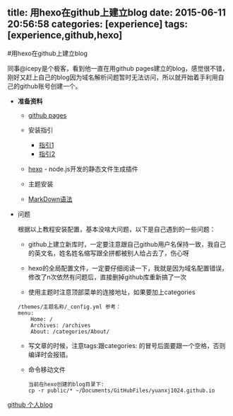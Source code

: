 title: 用hexo在github上建立blog
date: 2015-06-11 20:56:58
categories: [experience]
tags: [experience,github,hexo]
---

#用hexo在github上建立blog

同事@icepy是个极客，看到他一直在用github pages建立的blog，感觉很不错，刚好又赶上自己的blog因为域名解析问题暂时无法访问，所以就开始着手利用自己的github账号创建一个。

*	**准备资料**
	
	*	[github pages](https://pages.github.com/)
	*	安装指引	
		*	[指引1](http://blog.fens.me/hexo-blog-github/)
		*	[指引2](http://ibruce.info/2013/11/22/hexo-your-blog/)
		
	*	[hexo](https://github.com/hexojs/hexo) - node.js开发的静态文件生成插件
	*	主题安装
	*	[MarkDown语法](http://www.appinn.com/markdown/)
	
	
*	问题

	根据以上教程安装配置，基本没啥大问题，以下是自己遇到的一些问题：
	
	*	github上建立新库时，一定要注意跟自己github用户名保持一致，我自己的英文名，姓名姓名缩写跟全拼都被别人给占去了，伤心呀
	
	*	hexo的全局配置文件，一定要仔细阅读一下，我就是因为域名配置错误，修改了n次依然有问题后，直接删掉github库重新搞了一次
	
	*	使用主题时注意顶部菜单的连接地址，如果要加上categories
	
	```
	/themes/主题名称/_config.yml 参考：
	menu:
  		Home: /
  		Archives: /archives
  		About: /categories/About/
	```
	
	*	写文章的时候，注意tags:跟categories: 的冒号后面要跟一个空格，否则编译时会报错。
	
	*	命令移动文件
		
		```
		当前在hexo创建的blog目录下:
		cp -r public/* ~/Documents/GitHubFiles/yuanxj1024.github.io
		```
	
[github 个人blog](http://yuanxj1024.github.io)










